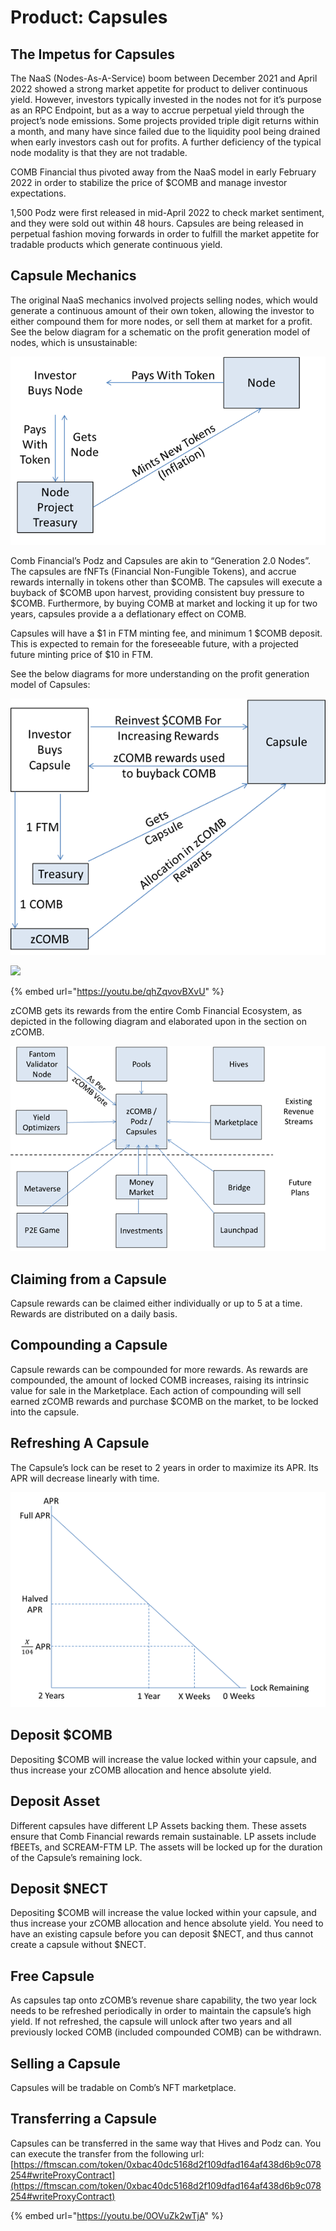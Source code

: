 # Product: Capsules

## The Impetus for Capsules

The NaaS (Nodes-As-A-Service) boom between December 2021 and April 2022 showed a strong market appetite for product to deliver continuous yield. However, investors typically invested in the nodes not for it’s purpose as an RPC Endpoint, but as a way to accrue perpetual yield through the project’s node emissions. Some projects provided triple digit returns within a month, and many have since failed due to the liquidity pool being drained when early investors cash out for profits. A further deficiency of the typical node modality is that they are not tradable.

COMB Financial thus pivoted away from the NaaS model in early February 2022 in order to stabilize the price of $COMB and manage investor expectations.

1,500 Podz were first released in mid-April 2022 to check market sentiment, and they were sold out within 48 hours. Capsules are being released in perpetual fashion moving forwards in order to fulfill the market appetite for tradable products which generate continuous yield.

## Capsule Mechanics

The original NaaS mechanics involved projects selling nodes, which would generate a continuous amount of their own token, allowing the investor to either compound them for more nodes, or sell them at market for a profit. See the below diagram for a schematic on the profit generation model of nodes, which is unsustainable:

![](<../../.gitbook/assets/image (31).png>)

Comb Financial’s Podz and Capsules are akin to “Generation 2.0 Nodes”. The capsules are fNFTs (Financial Non-Fungible Tokens), and accrue rewards internally in tokens other than $COMB. The capsules will execute a buyback of $COMB upon harvest, providing consistent buy pressure to $COMB. Furthermore, by buying COMB at market and locking it up for two years, capsules provide a a deflationary effect on COMB.

Capsules will have a $1 in FTM minting fee, and minimum 1 $COMB deposit. This is expected to remain for the foreseeable future, with a projected future minting price of $10 in FTM.

See the below diagrams for more understanding on the profit generation model of Capsules:

![](<../../.gitbook/assets/Untitled (11).png>)

![](../../.gitbook/assets/Capsules\_Infographic\_with\_x10.png)

{% embed url="https://youtu.be/qhZqvovBXvU" %}

zCOMB gets its rewards from the entire Comb Financial Ecosystem, as depicted in the following diagram and elaborated upon in the section on zCOMB.

![](<../../.gitbook/assets/Untitled (8).png>)

## Claiming from a Capsule

Capsule rewards can be claimed either individually or up to 5 at a time. Rewards are distributed on a daily basis.

## Compounding a Capsule

Capsule rewards can be compounded for more rewards. As rewards are compounded, the amount of locked COMB increases, raising its intrinsic value for sale in the Marketplace. Each action of compounding will sell earned zCOMB rewards and purchase $COMB on the market, to be locked into the capsule.

## Refreshing A Capsule

The Capsule’s lock can be reset to 2 years in order to maximize its APR. Its APR will decrease linearly with time.

![](../../.gitbook/assets/Untitled.png)

## Deposit $COMB

Depositing $COMB will increase the value locked within your capsule, and thus increase your zCOMB allocation and hence absolute yield.

## Deposit Asset

Different capsules have different LP Assets backing them. These assets ensure that Comb Financial rewards remain sustainable. LP assets include fBEETs, and SCREAM-FTM LP. The assets will be locked up for the duration of the Capsule’s remaining lock.

## Deposit $NECT

Depositing $COMB will increase the value locked within your capsule, and thus increase your zCOMB allocation and hence absolute yield. You need to have an existing capsule before you can deposit $NECT, and thus cannot create a capsule without $NECT.

## Free Capsule

As capsules tap onto zCOMB’s revenue share capability, the two year lock needs to be refreshed periodically in order to maintain the capsule’s high yield. If not refreshed, the capsule will unlock after two years and all previously locked COMB (included compounded COMB) can be withdrawn.

## Selling a Capsule

Capsules will be tradable on Comb’s NFT marketplace.

## Transferring a Capsule

Capsules can be transferred in the same way that Hives and Podz can. You can execute the transfer from the following url: [https://ftmscan.com/token/0xbac40dc5168d2f109dfad164af438d6b9c078254#writeProxyContract](https://ftmscan.com/token/0xbac40dc5168d2f109dfad164af438d6b9c078254#writeProxyContract)

{% embed url="https://youtu.be/0OVuZk2wTjA" %}

